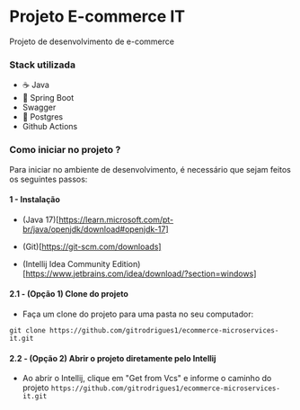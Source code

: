 # Projeto E-commerce IT

Projeto de desenvolvimento de e-commerce 

### Stack utilizada

- ☕ Java
- 🍃 Spring Boot
- Swagger
- 🐘 Postgres
- Github Actions

### Como iniciar no projeto ?

Para iniciar no ambiente de desenvolvimento, é necessário que sejam feitos os seguintes passos:

#### 1 - Instalação

- (Java 17)[https://learn.microsoft.com/pt-br/java/openjdk/download#openjdk-17]

- (Git)[https://git-scm.com/downloads]

- (Intellij Idea Community Edition)[https://www.jetbrains.com/idea/download/?section=windows]


#### 2.1 - (Opção 1) Clone do projeto 

-  Faça um clone do projeto para uma pasta no seu computador:

```
git clone https://github.com/gitrodrigues1/ecommerce-microservices-it.git

```

#### 2.2 - (Opção 2) Abrir o projeto diretamente pelo Intellij

- Ao abrir o Intellij, clique em "Get from Vcs" e informe o caminho do projeto `https://github.com/gitrodrigues1/ecommerce-microservices-it.git`
